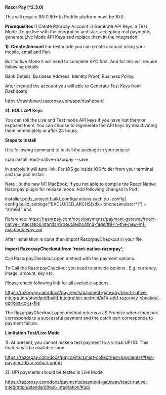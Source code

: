 **Razor Pay (^2.3.0)**

This will require RN 0.60+
In Podfile platform must be 10.0

**Prerequisites**
 I) Create Rzorpay Account
ii) Generate API Keys in Test Mode. To go live with the integration and start accepting real payments, generate Live Mode API Keys and replace them in the integration.



**1). Create Account** 
 For test  mode  you can create account using your mobile, email and Pan.

But for live Mode it will need to complete KYC first. And for this will require following details:

Bank Details, Business Address, Identity Proof, Business Policy.


After created the account you will able to Generate Test Keys from Dashboard 

https://dashboard.razorpay.com/app/dashboard


**2). ROLL API Keys**
      
  You can roll the Live and Test mode API keys if you have lost them or exposed them. You can choose to regenerate the API keys by deactivating them immediately or after 24 hours.



**Steps to install**

Use following command to install the package in your project

npm install react-native-razorpay --save

In android it will auto link. For iOS go inside iOS folder from your terminal and use pod install.

Note : In the new M1 MacBook, if you not able to compile the React Native Razorpay plugin for release mode.
     Add following changes in Pod : 

installer.pods_project.build_configurations.each do |config|
config.build_settings["EXCLUDED_ARCHS[sdk=iphonesimulator*]"] = "arm64"
end

Reference: https://razorpay.com/docs/payments/payment-gateway/react-native-integration/standard/troubleshooting-faqs/#8-in-the-new-m1-macbook-why-am



After Installation is done then import RazorpayCheckout in your file.

**import RazorpayCheckout from 'react-native-razorpay';**

Call RazorpayCheckout.open method with the payment options.

To Call the RazorpayCheckout you need to provide options .
   E.g: currency, image, amount, key etc.

  Please check following link for all available options

https://razorpay.com/docs/payments/payment-gateway/react-native-integration/standard/build-integration-android/#14-add-razorpay-checkout-options-to-js-file


The  RazorpayCheckout.open method returns a JS Promise where then part corresponds to a successful payment and the catch part corresponds to payment failure.
   
	

**Limitation Test/Live Mode**

1). At present, you cannot make a test payment to a virtual UPI ID. This feature will be available soon.

https://razorpay.com/docs/payments/smart-collect/test-payments/#test-payment-to-a-virtual-upi-id


2). UPI payments should be tested in Live Mode.

https://razorpay.com/docs/payments/payment-gateway/react-native-integration/standard/test-integration/#upi



